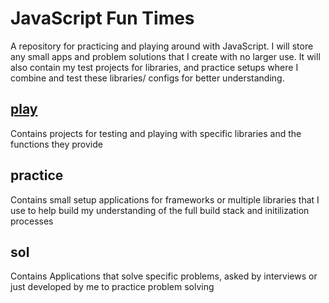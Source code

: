 # JavaScript Fun Times

A repository for practicing and playing around with JavaScript. I will store any small apps and problem solutions that I create with  no larger use. It will also contain my test projects for libraries, and practice setups where I combine and test these libraries/ configs for better understanding.

## [play](play/)
  Contains projects for testing and playing with specific libraries and the functions they provide


## practice
  Contains small setup applications for frameworks or multiple libraries that I use to help build my understanding of the full build stack and initilization processes


## sol
  Contains Applications that solve specific problems, asked by interviews or just developed by me to practice problem solving
